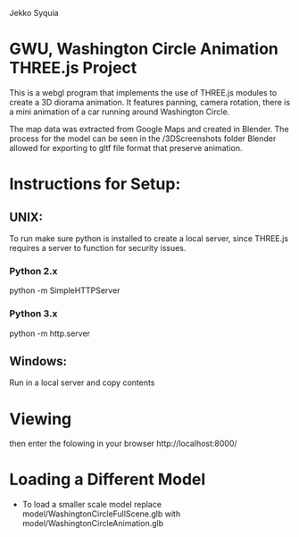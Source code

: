 Jekko Syquia
# GWU, Washington Circle Animation THREE.js Project
This is a webgl program that implements the use of THREE.js modules to create a 3D diorama animation. 
It features panning, camera rotation, there is a mini animation of a car running around Washington Circle.

The map data was extracted from Google Maps and created in Blender. 
The process for the model can be seen in the /3DScreenshots folder
Blender allowed for exporting to gltf file format that preserve animation. 


# Instructions for Setup: 
## UNIX: 
To run make sure python is installed to create a local server, since THREE.js requires a server to function for security issues. 

### Python 2.x 
python -m SimpleHTTPServer


### Python 3.x
python -m http.server

## Windows:
Run in a local server and copy contents 

# Viewing
then enter the folowing in your browser
http://localhost:8000/

# Loading a Different Model
-   To load a smaller scale model replace model/WashingtonCircleFullScene.glb with
    model/WashingtonCircleAnimation.glb
